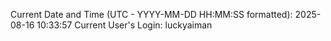 Current Date and Time (UTC - YYYY-MM-DD HH:MM:SS formatted): 2025-08-16 10:33:57
Current User's Login: luckyaiman
